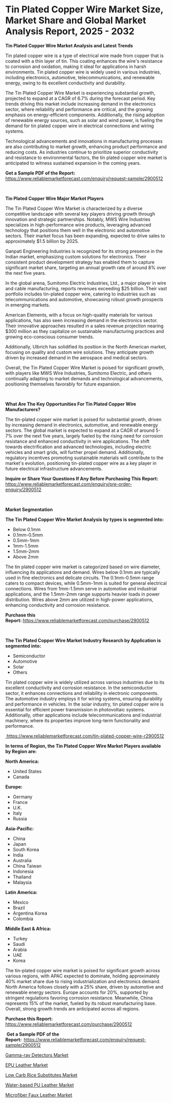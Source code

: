 <p><h1>Tin Plated Copper Wire Market Size, Market Share and Global Market Analysis Report, 2025 - 2032</h1></p><p><strong>Tin Plated Copper Wire Market Analysis and Latest Trends</strong></p>
<p><p>Tin plated copper wire is a type of electrical wire made from copper that is coated with a thin layer of tin. This coating enhances the wire's resistance to corrosion and oxidation, making it ideal for applications in harsh environments. Tin plated copper wire is widely used in various industries, including electronics, automotive, telecommunications, and renewable energy, owing to its excellent conductivity and durability.</p><p>The Tin Plated Copper Wire Market is experiencing substantial growth, projected to expand at a CAGR of 6.7% during the forecast period. Key trends driving this market include increasing demand in the electronics sector, where reliability and performance are critical, and the growing emphasis on energy-efficient components. Additionally, the rising adoption of renewable energy sources, such as solar and wind power, is fueling the demand for tin plated copper wire in electrical connections and wiring systems. </p><p>Technological advancements and innovations in manufacturing processes are also contributing to market growth, enhancing product performance and reducing costs. As industries continue to prioritize superior conductivity and resistance to environmental factors, the tin plated copper wire market is anticipated to witness sustained expansion in the coming years.</p></p>
<p><strong>Get a Sample PDF of the Report:&nbsp;</strong> <a href="https://www.reliablemarketforecast.com/enquiry/request-sample/2900512?utm_campaign=1842&utm_medium=2&utm_source=Github&utm_content=ia&utm_term=16032025&utm_id=tin-plated-copper-wire">https://www.reliablemarketforecast.com/enquiry/request-sample/2900512</a></p>
<p>&nbsp;</p>
<p><strong>Tin Plated Copper Wire Major Market Players</strong></p>
<p><p>The Tin Plated Copper Wire Market is characterized by a diverse competitive landscape with several key players driving growth through innovation and strategic partnerships. Notably, MWS Wire Industries specializes in high-performance wire products, leveraging advanced technology that positions them well in the electronic and automotive sectors. Their market focus has been expanding, expected to drive sales to approximately $1.5 billion by 2025.</p><p>Ganpati Engineering Industries is recognized for its strong presence in the Indian market, emphasizing custom solutions for electronics. Their consistent product development strategy has enabled them to capture significant market share, targeting an annual growth rate of around 8% over the next five years.</p><p>In the global arena, Sumitomo Electric Industries, Ltd., a major player in wire and cable manufacturing, reports revenues exceeding $25 billion. Their vast portfolio includes tin-plated copper wire, catering to industries such as telecommunications and automotive, showcasing robust growth prospects in emerging markets.</p><p>American Elements, with a focus on high-quality materials for various applications, has also seen increasing demand in the electronics sector. Their innovative approaches resulted in a sales revenue projection nearing $300 million as they capitalize on sustainable manufacturing practices and growing eco-conscious consumer trends.</p><p>Additionally, Ulbrich has solidified its position in the North American market, focusing on quality and custom wire solutions. They anticipate growth driven by increased demand in the aerospace and medical sectors.</p><p>Overall, the Tin Plated Copper Wire Market is poised for significant growth, with players like MWS Wire Industries, Sumitomo Electric, and others continually adapting to market demands and technological advancements, positioning themselves favorably for future expansion.</p></p>
<p>&nbsp;</p>
<p><strong>What Are The Key Opportunities For Tin Plated Copper Wire Manufacturers?</strong></p>
<p><p>The tin-plated copper wire market is poised for substantial growth, driven by increasing demand in electronics, automotive, and renewable energy sectors. The global market is expected to expand at a CAGR of around 5-7% over the next five years, largely fueled by the rising need for corrosion resistance and enhanced conductivity in wire applications. The shift towards electrification and advanced technologies, including electric vehicles and smart grids, will further propel demand. Additionally, regulatory incentives promoting sustainable materials will contribute to the market's evolution, positioning tin-plated copper wire as a key player in future electrical infrastructure advancements.</p></p>
<p><strong>Inquire or Share Your Questions If Any Before Purchasing This Report:</strong> <a href="https://www.reliablemarketforecast.com/enquiry/pre-order-enquiry/2900512?utm_campaign=1842&utm_medium=2&utm_source=Github&utm_content=ia&utm_term=16032025&utm_id=tin-plated-copper-wire">https://www.reliablemarketforecast.com/enquiry/pre-order-enquiry/2900512</a></p>
<p>&nbsp;</p>
<p><strong>Market Segmentation</strong></p>
<p><strong>The Tin Plated Copper Wire Market Analysis by types is segmented into:</strong></p>
<p><ul><li>Below 0.1mm</li><li>0.1mm-0.5mm</li><li>0.5mm-1mm</li><li>1mm-1.5mm</li><li>1.5mm-2mm</li><li>Above 2mm</li></ul></p>
<p><p>The tin plated copper wire market is categorized based on wire diameter, influencing its applications and demand. Wires below 0.1mm are typically used in fine electronics and delicate circuits. The 0.1mm-0.5mm range caters to compact devices, while 0.5mm-1mm is suited for general electrical connections. Wires from 1mm-1.5mm serve in automotive and industrial applications, and the 1.5mm-2mm range supports heavier loads in power distribution. Wires above 2mm are utilized in high-power applications, enhancing conductivity and corrosion resistance.</p></p>
<p><strong>Purchase this Report:&nbsp;</strong><a href="https://www.reliablemarketforecast.com/purchase/2900512?utm_campaign=1842&utm_medium=2&utm_source=Github&utm_content=ia&utm_term=16032025&utm_id=tin-plated-copper-wire">https://www.reliablemarketforecast.com/purchase/2900512</a></p>
<p>&nbsp;</p>
<p><strong>The Tin Plated Copper Wire Market Industry Research by Application is segmented into:</strong></p>
<p><ul><li>Semiconductor</li><li>Automotive</li><li>Solar</li><li>Others</li></ul></p>
<p><p>Tin plated copper wire is widely utilized across various industries due to its excellent conductivity and corrosion resistance. In the semiconductor sector, it enhances connections and reliability in electronic components. The automotive industry employs it for wiring systems, ensuring durability and performance in vehicles. In the solar industry, tin plated copper wire is essential for efficient power transmission in photovoltaic systems. Additionally, other applications include telecommunications and industrial machinery, where its properties improve long-term functionality and performance.</p></p>
<p><a href="https://www.reliablemarketforecast.com/tin-plated-copper-wire-r2900512?utm_campaign=1842&utm_medium=2&utm_source=Github&utm_content=ia&utm_term=16032025&utm_id=tin-plated-copper-wire">&nbsp;https://www.reliablemarketforecast.com/tin-plated-copper-wire-r2900512</a></p>
<p><strong>In terms of Region, the Tin Plated Copper Wire Market Players available by Region are:</strong></p>
<p>
    <p> <strong> North America: </strong>
        <ul>
            <li>United States</li>
            <li>Canada</li>
        </ul>
        </p> 
    <p> <strong> Europe: </strong>
        <ul>
            <li>Germany</li>
            <li>France</li>
            <li>U.K.</li>
            <li>Italy</li>
            <li>Russia</li>
        </ul>
        </p> 
    <p> <strong> Asia-Pacific: </strong>
        <ul>
            <li>China</li>
            <li>Japan</li>
            <li>South Korea</li>
            <li>India</li>
            <li>Australia</li>
            <li>China Taiwan</li>
            <li>Indonesia</li>
            <li>Thailand</li>
            <li>Malaysia</li>
        </ul>
        </p> 
    <p> <strong> Latin America: </strong>
        <ul>
            <li>Mexico</li>
            <li>Brazil</li>
            <li>Argentina Korea</li>
            <li>Colombia</li>
        </ul>
        </p> 
    <p> <strong> Middle East & Africa: </strong>
        <ul>
            <li>Turkey</li>
            <li>Saudi</li>
            <li>Arabia</li>
            <li>UAE</li>
            <li>Korea</li>
        </ul>
    </p>
    </p>
<p><p>The tin-plated copper wire market is poised for significant growth across various regions, with APAC expected to dominate, holding approximately 40% market share due to rising industrialization and electronics demand. North America follows closely with a 25% share, driven by automotive and renewable energy sectors. Europe accounts for 20%, supported by stringent regulations favoring corrosion resistance. Meanwhile, China represents 15% of the market, fueled by its robust manufacturing base. Overall, strong growth trends are anticipated across all regions.</p></p>
<p><strong>Purchase this Report: </strong><a href="https://www.reliablemarketforecast.com/purchase/2900512?utm_campaign=1842&utm_medium=2&utm_source=Github&utm_content=ia&utm_term=16032025&utm_id=tin-plated-copper-wire">https://www.reliablemarketforecast.com/purchase/2900512</a></p>
<p>&nbsp;<strong>Get a Sample PDF of the Report:&nbsp;&nbsp;</strong><a href="https://www.reliablemarketforecast.com/enquiry/request-sample/2900512?utm_campaign=1842&utm_medium=2&utm_source=Github&utm_content=ia&utm_term=16032025&utm_id=tin-plated-copper-wire">https://www.reliablemarketforecast.com/enquiry/request-sample/2900512</a></p>
<p><strong></strong></p>
<p><p><a href="https://github.com/gitfwelday/Market-Research-Report-List-1/blob/main/gamma-ray-detectors-market.md?utm_campaign=1842&utm_medium=2&utm_source=Github&utm_content=ia&utm_term=16032025&utm_id=tin-plated-copper-wire">Gamma-ray Detectors Market</a></p><p><a href="https://github.com/mronmizoe/Market-Research-Report-List-1/blob/main/epu-leather-market.md?utm_campaign=1842&utm_medium=2&utm_source=Github&utm_content=ia&utm_term=16032025&utm_id=tin-plated-copper-wire">EPU Leather Market</a></p><p><a href="https://github.com/heinslakey2x/Market-Research-Report-List-1/blob/main/low-carb-rice-substitutes-market.md?utm_campaign=1842&utm_medium=2&utm_source=Github&utm_content=ia&utm_term=16032025&utm_id=tin-plated-copper-wire">Low Carb Rice Substitutes Market</a></p><p><a href="https://github.com/makzzochil/Market-Research-Report-List-1/blob/main/water-based-pu-leather-market.md?utm_campaign=1842&utm_medium=2&utm_source=Github&utm_content=ia&utm_term=16032025&utm_id=tin-plated-copper-wire">Water-based PU Leather Market</a></p><p><a href="https://github.com/hayasiorover/Market-Research-Report-List-1/blob/main/microfiber-faux-leather-market.md?utm_campaign=1842&utm_medium=2&utm_source=Github&utm_content=ia&utm_term=16032025&utm_id=tin-plated-copper-wire">Microfiber Faux Leather Market</a></p></p>